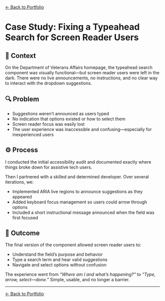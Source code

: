 [← Back to Portfolio](./README.md)

# Case Study: Fixing a Typeahead Search for Screen Reader Users

## 🧩 Context

On the Department of Veterans Affairs homepage, the typeahead search component was visually functional—but screen reader users were left in the dark. There were no live announcements, no instructions, and no clear way to interact with the dropdown suggestions.

## 🔍 Problem

- Suggestions weren’t announced as users typed
- No indication that options existed or how to select them
- Screen reader focus was easily lost
- The user experience was inaccessible and confusing—especially for inexperienced users

## ⚙️ Process

I conducted the initial accessibility audit and documented exactly where things broke down for assistive tech users.

Then I partnered with a skilled and determined developer. Over several iterations, we:

- Implemented ARIA live regions to announce suggestions as they appeared
- Added keyboard focus management so users could arrow through options
- Included a short instructional message announced when the field was first focused

## 🎯 Outcome

The final version of the component allowed screen reader users to:

- Understand the field’s purpose and behavior
- Type a search term and hear valid suggestions
- Navigate and select options without confusion

The experience went from *“Where am I and what’s happening?”* to *“Type, arrow, select—done.”* Simple, usable, and no longer a barrier.

---

[← Back to Portfolio](./README.md)
